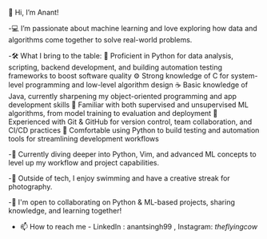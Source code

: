 👋 Hi, I’m Anant!

-💻 I’m passionate about machine learning and love exploring how data and algorithms come together to solve real-world problems.

-🛠 What I bring to the table:
  🐍 Proficient in Python for data analysis, scripting, backend development, and building automation testing frameworks to boost software quality
  ⚙️ Strong knowledge of C for system-level programming and low-level algorithm design
  ☕ Basic knowledge of Java, currently sharpening my object-oriented programming and app development skills
  🧠 Familiar with both supervised and unsupervised ML algorithms, from model training to evaluation and deployment
  🔧 Experienced with Git & GitHub for version control, team collaboration, and CI/CD practices
  🧪 Comfortable using Python to build testing and automation tools for streamlining development workflows
  
-🌱 Currently diving deeper into Python, Vim, and advanced ML concepts to level up my workflow and project capabilities.

-📸 Outside of tech, I enjoy swimming and have a creative streak for photography.

-💞 I'm open to collaborating on Python & ML-based projects, sharing knowledge, and learning together!

- 📫 How to reach me - LinkedIn : anantsingh99 , Instagram: _theflyingcow_

<!---
the-flying-cow/the-flying-cow is a ✨ special ✨ repository because its `README.md` (this file) appears on your GitHub profile.
You can click the Preview link to take a look at your changes.
--->
